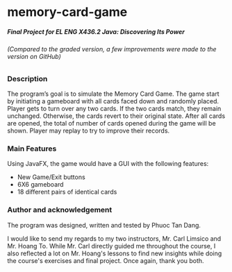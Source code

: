 # memory-card-game

##### Final Project for EL ENG X436.2 Java: Discovering Its Power 
###### (Compared to the graded version, a few improvements were made to the version on GitHub)



### Description

The program’s goal is to simulate the Memory Card Game. The game start by initiating a gameboard with all cards faced down and randomly
placed. Player gets to turn over any two cards. If the two cards match, they remain unchanged. Otherwise, the cards revert to their
original state. After all cards are opened, the total of number of cards opened during the game will be shown. Player may replay to try to 
improve their records.

### Main Features

Using JavaFX, the game would have a GUI with the following features:
+ New Game/Exit buttons
+ 6X6 gameboard 
+ 18 different pairs of identical cards

### Author and acknowledgement
The program was designed, written and tested by Phuoc Tan Dang.

I would like to send my regards to my two instructors, Mr. Carl Limsico and Mr. Hoang To. While Mr. Carl directly guided me throughout the course, 
I also reflected a lot on Mr. Hoang's lessons to find new insights while doing the course's exercises and final project. Once again, thank you both.
